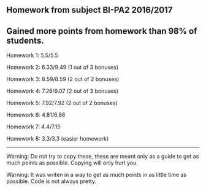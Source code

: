 Homework from subject BI-PA2 2016/2017
--------------------------------------------------------------------------------
Gained more points from homework than 98% of students.
--------------------------------------------------------------------------------

Homework 1: 5.5/5.5

Homework 2: 6.33/9.49 (1 out of 3 bonuses)

Homework 3: 8.59/8.59 (2 out of 2 bonuses)

Homework 4: 7.26/9.07 (2 out of 3 bonuses)

Homework 5: 7.92/7.92 (2 out of 2 bonuses)

Homework 6: 4.81/6.88

Homework 7: 4.4/7.15

Homework 8: 3.3/3.3 (easier homework) 


-------------------------------------------------------------------------------
Warning: Do not try to copy these, these are meant only as a guide to get as much points as possible. Copying will only hurt you.

Warning: It was writen in a way to get as much points in as little time as possible. Code is not always pretty.

